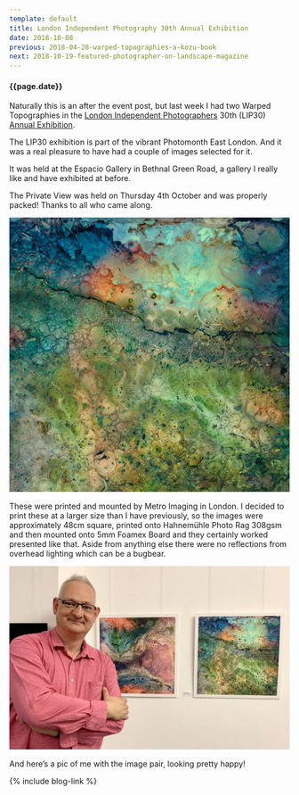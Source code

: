 ```yaml
---
template: default
title: London Independent Photography 30th Annual Exhibition
date: 2018-10-08
previous: 2018-04-28-warped-topographies-a-kozu-book
next: 2018-10-19-featured-photographer-on-landscape-magazine
---
```


#### {{page.date}}

Naturally this is an after the event post, but last week I had two Warped Topographies in the [London Independent Photographers](http://www.londonphotography.org.uk/) 30th (LIP30) [Annual Exhibition](http://www.londonphotography.org.uk/exhibitions/LIP30Annual/).

The LIP30 exhibition is part of the vibrant Photomonth East London. And it was a real pleasure to have had a couple of images selected for it.

It was held at the Espacio Gallery in Bethnal Green Road, a gallery I really like and have exhibited at before.

The Private View was held on Thursday 4th October and was properly packed! Thanks to all who came along.

![Warped Topographies](exhibition.webp "Warped Topographies")

These were printed and mounted by Metro Imaging in London. I decided to print these at a larger size than I have previously, so the images were approximately 48cm square, printed onto Hahnemühle Photo Rag 308gsm and then mounted onto 5mm Foamex Board and they certainly worked presented like that. Aside from anything else there were no reflections from overhead lighting which can be a bugbear.

![Richard Earney](exhibition-portrait.webp "Richard Earney")

And here’s a pic of me with the image pair, looking pretty happy!

{% include blog-link %}